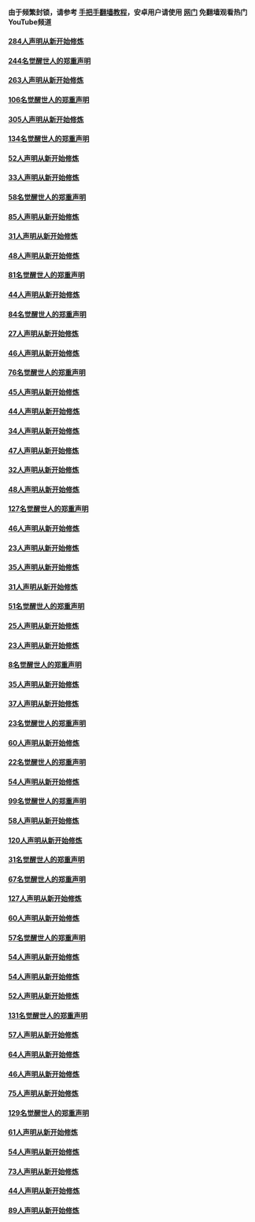 #### 由于频繁封锁，请参考 [手把手翻墙教程](https://github.com/gfw-breaker/guides/wiki/)，安卓用户请使用 [网门](https://github.com/gfw-breaker/nogfw/blob/master/dl.md?t=04030100) 免翻墙观看热门YouTube频道 

#### [284人声明从新开始修炼](../pages/91/422707.md?t=04030100) 

#### [244名觉醒世人的郑重声明](../pages/91/422706.md?t=04030100) 

#### [263人声明从新开始修炼](../pages/91/422553.md?t=04030100) 

#### [106名觉醒世人的郑重声明](../pages/91/422552.md?t=04030100) 

#### [305人声明从新开始修炼](../pages/91/422153.md?t=04030100) 

#### [134名觉醒世人的郑重声明](../pages/91/422152.md?t=04030100) 

#### [52人声明从新开始修炼](../pages/91/421846.md?t=04030100) 

#### [33人声明从新开始修炼](../pages/91/421804.md?t=04030100) 

#### [58名觉醒世人的郑重声明](../pages/91/421845.md?t=04030100) 

#### [85人声明从新开始修炼](../pages/91/421769.md?t=04030100) 

#### [31人声明从新开始修炼](../pages/91/421763.md?t=04030100) 

#### [48人声明从新开始修炼](../pages/91/421605.md?t=04030100) 

#### [81名觉醒世人的郑重声明](../pages/91/421656.md?t=04030100) 

#### [44人声明从新开始修炼](../pages/91/421544.md?t=04030100) 

#### [84名觉醒世人的郑重声明](../pages/91/421543.md?t=04030100) 

#### [27人声明从新开始修炼](../pages/91/421465.md?t=04030100) 

#### [46人声明从新开始修炼](../pages/91/421454.md?t=04030100) 

#### [76名觉醒世人的郑重声明](../pages/91/421453.md?t=04030100) 

#### [45人声明从新开始修炼](../pages/91/421452.md?t=04030100) 

#### [44人声明从新开始修炼](../pages/91/421422.md?t=04030100) 

#### [34人声明从新开始修炼](../pages/91/421322.md?t=04030100) 

#### [47人声明从新开始修炼](../pages/91/421264.md?t=04030100) 

#### [32人声明从新开始修炼](../pages/91/421225.md?t=04030100) 

#### [48人声明从新开始修炼](../pages/91/421202.md?t=04030100) 

#### [127名觉醒世人的郑重声明](../pages/91/421224.md?t=04030100) 

#### [46人声明从新开始修炼](../pages/91/421203.md?t=04030100) 

#### [23人声明从新开始修炼](../pages/91/421138.md?t=04030100) 

#### [35人声明从新开始修炼](../pages/91/421122.md?t=04030100) 

#### [31人声明从新开始修炼](../pages/91/421081.md?t=04030100) 

#### [51名觉醒世人的郑重声明](../pages/91/421080.md?t=04030100) 

#### [25人声明从新开始修炼](../pages/91/421020.md?t=04030100) 

#### [23人声明从新开始修炼](../pages/91/420884.md?t=04030100) 

#### [8名觉醒世人的郑重声明](../pages/91/420883.md?t=04030100) 

#### [35人声明从新开始修炼](../pages/91/420809.md?t=04030100) 

#### [37人声明从新开始修炼](../pages/91/420766.md?t=04030100) 

#### [23名觉醒世人的郑重声明](../pages/91/420765.md?t=04030100) 

#### [60人声明从新开始修炼](../pages/91/420727.md?t=04030100) 

#### [22名觉醒世人的郑重声明](../pages/91/420726.md?t=04030100) 

#### [54人声明从新开始修炼](../pages/91/420529.md?t=04030100) 

#### [99名觉醒世人的郑重声明](../pages/91/420528.md?t=04030100) 

#### [58人声明从新开始修炼](../pages/91/420198.md?t=04030100) 

#### [120人声明从新开始修炼](../pages/91/420141.md?t=04030100) 

#### [31名觉醒世人的郑重声明](../pages/91/420197.md?t=04030100) 

#### [67名觉醒世人的郑重声明](../pages/91/420140.md?t=04030100) 

#### [127人声明从新开始修炼](../pages/91/420082.md?t=04030100) 

#### [60人声明从新开始修炼](../pages/91/420081.md?t=04030100) 

#### [57名觉醒世人的郑重声明](../pages/91/420080.md?t=04030100) 

#### [54人声明从新开始修炼](../pages/91/419533.md?t=04030100) 

#### [54人声明从新开始修炼](../pages/91/419532.md?t=04030100) 

#### [52人声明从新开始修炼](../pages/91/419531.md?t=04030100) 

#### [131名觉醒世人的郑重声明](../pages/91/419530.md?t=04030100) 

#### [57人声明从新开始修炼](../pages/91/419430.md?t=04030100) 

#### [64人声明从新开始修炼](../pages/91/419429.md?t=04030100) 

#### [46人声明从新开始修炼](../pages/91/419428.md?t=04030100) 

#### [75人声明从新开始修炼](../pages/91/419427.md?t=04030100) 

#### [129名觉醒世人的郑重声明](../pages/91/419426.md?t=04030100) 

#### [61人声明从新开始修炼](../pages/91/419198.md?t=04030100) 

#### [54人声明从新开始修炼](../pages/91/419197.md?t=04030100) 

#### [73人声明从新开始修炼](../pages/91/419196.md?t=04030100) 

#### [44人声明从新开始修炼](../pages/91/419075.md?t=04030100) 

#### [89人声明从新开始修炼](../pages/91/419074.md?t=04030100) 

